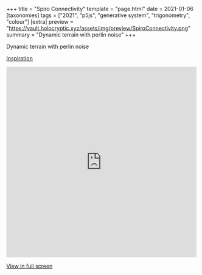 +++
title = "Spiro Connectivity"
template = "page.html"
date = 2021-01-06
[taxonomies]
tags = ["2021", "p5js", "generative system", "trigonometry", "colour"]
[extra]
preview = "https://vault.holocryptic.xyz/assets/img/preview/SpiroConnectivity.png"
summary = "Dynamic terrain with perlin noise"
+++

Dynamic terrain with perlin noise

<a target=_blank href="https://youtu.be/bqRvLR3PLf0">Inspiration</a>

<embed
type="text/html"
src="https://vault.holocryptic.xyz/src/2021/SpiroConnectivity"
width="500"
height="500"
/>

<a target=_blank href="https://vault.holocryptic.xyz/src/2021/SpiroConnectivity">View in full screen</a>
